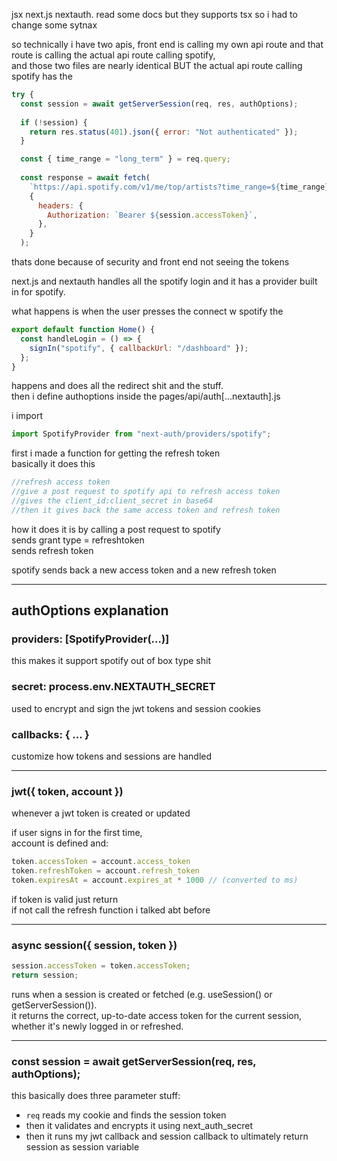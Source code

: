 jsx next.js nextauth.
read some docs but they supports tsx so i had to change some sytnax 

so technically i have two apis, front end is calling my own api route and that route is calling the actual api route calling spotify,  
and those two files are nearly identical BUT the actual api route calling spotify has the  

```js
try {
  const session = await getServerSession(req, res, authOptions);
  
  if (!session) {
    return res.status(401).json({ error: "Not authenticated" });
  }

  const { time_range = "long_term" } = req.query;
  
  const response = await fetch(
    `https://api.spotify.com/v1/me/top/artists?time_range=${time_range}&limit=50`,
    {
      headers: {
        Authorization: `Bearer ${session.accessToken}`,
      },
    }
  );
```
thats done because of security and front end not seeing the tokens

next.js and nextauth handles all the spotify login and it has a provider built in for spotify.  

what happens is when the user presses the connect w spotify the  

```js
export default function Home() {
  const handleLogin = () => {
    signIn("spotify", { callbackUrl: "/dashboard" });
  };
}
```
happens and does all the redirect shit and the stuff.  
then i define authoptions inside the pages/api/auth[...nextauth].js  

i import  

```js
import SpotifyProvider from "next-auth/providers/spotify";
```
first i made a function for getting the refresh token  
basically it does this  

```js
//refresh access token
//give a post request to spotify api to refresh access token
//gives the client_id:client_secret in base64
//then it gives back the same access token and refresh token
```


how it does it is by calling a post request to spotify  
sends grant type = refreshtoken  
sends refresh token  

spotify sends back a new access token and a new refresh token  

---

## authOptions explanation

### providers: [SpotifyProvider(...)]

this makes it support spotify out of box type shit 

### secret: process.env.NEXTAUTH_SECRET

used to encrypt and sign the jwt tokens and session cookies 

### callbacks: { ... } 

customize how tokens and sessions are handled 

---

### jwt({ token, account })

whenever a jwt token is created or updated

if user signs in for the first time,  
account is defined and:

```js
token.accessToken = account.access_token  
token.refreshToken = account.refresh_token  
token.expiresAt = account.expires_at * 1000 // (converted to ms)
```

if token is valid just return  
if not call the refresh function i talked abt before 

---

### async session({ session, token }) 

```js
session.accessToken = token.accessToken;
return session;
```

runs when a session is created or fetched (e.g. useSession() or getServerSession()).  
it returns the correct, up-to-date access token for the current session, whether it's newly logged in or refreshed.

---

### const session = await getServerSession(req, res, authOptions);

this basically does three parameter stuff:

- `req` reads my cookie and finds the session token  
- then it validates and encrypts it using next_auth_secret  
- then it runs my jwt callback and session callback to ultimately return session as session variable

















